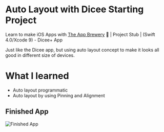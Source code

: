 # Auto Layout with Dicee Starting Project 

Learn to make iOS Apps with [The App Brewery](https://www.appbrewery.co) 📱 | Project Stub | (Swift 4.0/Xcode 9) - Dicee+ App


Just like the Dicee app, but using auto layout concept to make it looks all good in different size of devices.

# What I learned 

- Auto layout programmatic
- Auto layout by using Pinning and Alignment


## Finished App
![Finished App](https://github.com/londonappbrewery/Images/blob/master/Dicee%2B.gif)

